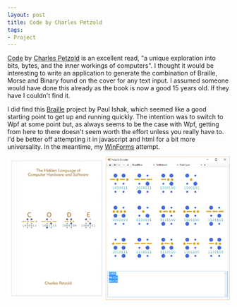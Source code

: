 ```yaml
---
layout: post
title: Code by Charles Petzold
tags: 
- Project
---
```

[Code](http://charlespetzold.com/code/index.html) by [Charles Petzold](http://charlespetzold.com/) is an excellent read, "a unique exploration into bits, bytes, and the inner workings of computers".
I thought it would be interesting to write an application to generate the combination of Braille, Morse and Binary found on the cover for any text input. 
I assumed someone would have done this already as the book is now a good 15 years old. 
If they have I couldn't find it. 


I did find this [Braille](https://code.msdn.microsoft.com/windowsdesktop/Drawing-Braille-Characters-920dbcea) project by Paul Ishak, which seemed like a good starting point to get up and running quickly.
The intention was to switch to Wpf at some point but, as always seems to be the case with Wpf, getting from here to there doesn't seem worth the effort unless you really have to.
I'd be better off attempting it in javascript and html for a bit more universality.
In the meantime, my [WinForms](https://github.com/idiotandrobot/petzold-code) attempt.

![Book Cover and Screenshot](https://raw.githubusercontent.com/idiotandrobot/petzold-code/master/README/Cover%20and%20Screenshot.png)
